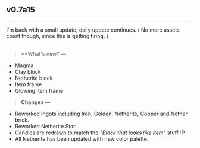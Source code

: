 ## **v0.7a15**
---
I'm back with a small update, daily update continues. ( No more assets count though, since this is getting tiring. )
<br><br>
> **What's new? —
- Magma
- Clay block
- Netherite block
- Item frame
- Glowing Item frame

> **Changes —**
- Reworked Ingots including Iron, Golden, Netherite, Copper and Nether brick.
- Reworked Netherite Star.
- Candles are redrawn to match the *"Block that looks like item"* stuff :P
- All Netherite has been updated with new color palette.